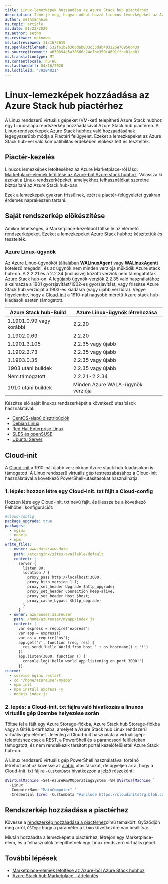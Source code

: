 ```yaml
---
title: Linux-lemezképek hozzáadása az Azure Stack hub piactérhez
description: Ismerje meg, hogyan adhat hozzá linuxos lemezképeket az Azure Stack hub Marketplace-hez.
author: sethmanheim
ms.topic: article
ms.date: 01/23/2020
ms.author: sethm
ms.reviewer: unknown
ms.lastreviewed: 11/16/2019
ms.openlocfilehash: 532f61b2b306dab833c35dab403226e70950d43a
ms.sourcegitcommit: a630894e5a38666c24e7be350f4691ffce81ab81
ms.translationtype: MT
ms.contentlocale: hu-HU
ms.lasthandoff: 04/16/2020
ms.locfileid: "79294021"
---
```

# <a name="add-linux-images-to-the-azure-stack-hub-marketplace"></a>Linux-lemezképek hozzáadása az Azure Stack hub piactérhez

A Linux rendszerű virtuális gépeket (VM-ket) telepítheti Azure Stack hubhoz egy Linux-alapú rendszerkép hozzáadásával Azure Stack hub piactéren. A Linux-rendszerképek Azure Stack hubhoz való hozzáadásának legegyszerűbb módja a Piactéri felügyelet. Ezeket a lemezképeket az Azure Stack hub-vel való kompatibilitás érdekében előkészített és tesztelték.

## <a name="marketplace-management"></a>Piactér-kezelés

Linuxos lemezképek letöltéséhez az Azure Marketplace-ről lásd: [Marketplace-elemek letöltése az Azure-ból Azure stack hubhoz](azure-stack-download-azure-marketplace-item.md). Válassza ki azokat a Linux-rendszerképeket, amelyekhez felhasználókat szeretne biztosítani az Azure Stack hub-ban.

Ezek a lemezképek gyakran frissülnek, ezért a piactér-felügyeletet gyakran érdemes naprakészen tartani.

## <a name="prepare-your-own-image"></a>Saját rendszerkép előkészítése

Amikor lehetséges, a Marketplace-kezelőből töltse le az elérhető rendszerképeket. Ezeket a lemezképeket Azure Stack hubhoz készítettük és tesztelték.

### <a name="azure-linux-agent"></a>Azure Linux-ügynök

Az Azure Linux-ügynököt (általában **WALinuxAgent** vagy **WALinuxAgent**) kötelező megadni, és az ügynök nem minden verziója működik Azure stack hub-on. A 2.2.21 és a 2.2.34 (inclusive) közötti verziók nem támogatottak Azure Stack hub-on. A legújabb ügynök-verziók 2.2.35 való használatához alkalmazza a 1901 gyorsjavítást/1902-es gyorsjavítást, vagy frissítse Azure Stack hub verzióját a 1903-es kiadásra (vagy újabb verzióra). Vegye figyelembe, hogy a [Cloud-init](https://cloud-init.io/) a 1910-nál nagyobb méretű Azure stack hub-kiadások esetén támogatott.

| Azure Stack hub-Build | Azure Linux-ügynök létrehozása |
| ------------- | ------------- |
| 1.1901.0.99 vagy korábbi | 2.2.20 |
| 1.1902.0.69  | 2.2.20  |
|  1.1901.3.105   | 2.2.35 vagy újabb |
| 1.1902.2.73  | 2.2.35 vagy újabb |
| 1.1903.0.35  | 2.2.35 vagy újabb |
| 1903 utáni buildek | 2.2.35 vagy újabb |
| Nem támogatott | 2.2.21-2.2.34 |
| 1910 utáni buildek | Minden Azure WALA-ügynök verziója|

Készítse elő saját linuxos rendszerképét a következő utasítások használatával:

* [CentOS-alapú disztribúciók](/azure/virtual-machines/linux/create-upload-centos?toc=%2fazure%2fvirtual-machines%2flinux%2ftoc.json)
* [Debian Linux](/azure/virtual-machines/linux/debian-create-upload-vhd?toc=%2fazure%2fvirtual-machines%2flinux%2ftoc.json)
* [Red Hat Enterprise Linux](azure-stack-redhat-create-upload-vhd.md)
* [SLES és openSUSE](/azure/virtual-machines/linux/suse-create-upload-vhd?toc=%2fazure%2fvirtual-machines%2flinux%2ftoc.json)
* [Ubuntu Server](/azure/virtual-machines/linux/create-upload-ubuntu?toc=%2fazure%2fvirtual-machines%2flinux%2ftoc.json)

## <a name="cloud-init"></a>Cloud-init

A [Cloud-init](https://cloud-init.io/) a 1910-nál újabb verziókban Azure stack hub-kiadásokon is támogatott. A Linux rendszerű virtuális gép testreszabásához a Cloud-init használatával a következő PowerShell-utasításokat használhatja.

### <a name="step-1-create-a-cloud-inittxt-file-with-your-cloud-config"></a>1. lépés: hozzon létre egy Cloud-init. txt fájlt a Cloud-config

Hozzon létre egy Cloud-init. txt nevű fájlt, és illessze be a következő Felhőbeli konfigurációt:

```yaml
#cloud-config
package_upgrade: true
packages:
  - nginx
  - nodejs
  - npm
write_files:
  - owner: www-data:www-data
    path: /etc/nginx/sites-available/default
    content: |
      server {
        listen 80;
        location / {
          proxy_pass http://localhost:3000;
          proxy_http_version 1.1;
          proxy_set_header Upgrade $http_upgrade;
          proxy_set_header Connection keep-alive;
          proxy_set_header Host $host;
          proxy_cache_bypass $http_upgrade;
        }
      }
  - owner: azureuser:azureuser
    path: /home/azureuser/myapp/index.js
    content: |
      var express = require('express')
      var app = express()
      var os = require('os');
      app.get('/', function (req, res) {
        res.send('Hello World from host ' + os.hostname() + '!')
      })
      app.listen(3000, function () {
        console.log('Hello world app listening on port 3000!')
      })
runcmd:
  - service nginx restart
  - cd "/home/azureuser/myapp"
  - npm init
  - npm install express -y
  - nodejs index.js
  ```
  
### <a name="step-2-reference-the-cloud-inittxt-during-the-linux-vm-deployment"></a>2. lépés: a Cloud-init. txt fájlra való hivatkozás a linuxos virtuális gép üzembe helyezése során

Töltse fel a fájlt egy Azure Storage-fiókba, Azure Stack hub Storage-fiókba vagy a GitHub-tárházba, amelyet a Azure Stack hub Linux rendszerű virtuális gép elérhet.
Jelenleg a Cloud-init használata a virtuálisgép-telepítéshez csak a REST, a PowerShell és a parancssori felületeken támogatott, és nem rendelkezik társított portál kezelőfelülettel Azure Stack hub-on.

A Linux rendszerű virtuális gép PowerShell használatával történő létrehozásához kövesse az [alábbi](../user/azure-stack-quick-create-vm-linux-powershell.md) utasításokat, de ügyeljen arra, hogy a Cloud-init. txt fájlra `-CustomData` hivatkozzon a jelző részeként:

```powershell
$VirtualMachine =Set-AzureRmVMOperatingSystem -VM $VirtualMachine `
  -Linux `
  -ComputerName "MainComputer" `
  -Credential $cred -CustomData "#include https://cloudinitstrg.blob.core.windows.net/strg/cloud-init.txt"
```

## <a name="add-your-image-to-marketplace"></a>Rendszerkép hozzáadása a piactérhez

Kövesse a [rendszerkép hozzáadása a piactérhez](azure-stack-add-vm-image.md)című témakört. Győződjön meg arról, `OSType` hogy a paraméter a `Linux`következőre van beállítva:.

Miután hozzáadta a lemezképet a piactérhez, létrejön egy Marketplace-elem, és a felhasználók telepíthetnek egy Linux rendszerű virtuális gépet.

## <a name="next-steps"></a>További lépések

* [Marketplace-elemek letöltése az Azure-ból Azure Stack hubhoz](azure-stack-download-azure-marketplace-item.md)
* [Azure Stack hub Marketplace – áttekintés](azure-stack-marketplace.md)
